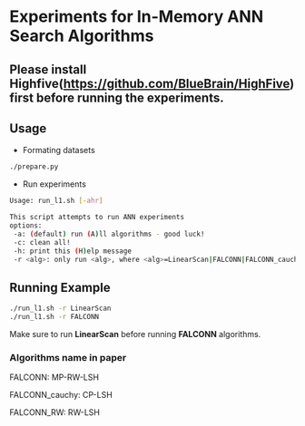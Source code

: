 # Experiments for In-Memory ANN Search Algorithms

## Please install Highfive(https://github.com/BlueBrain/HighFive) first before running the experiments.

## Usage

+ Formating datasets
```bash
./prepare.py
```

+ Run experiments
```bash
Usage: run_l1.sh [-ahr]

This script attempts to run ANN experiments
options:
 -a: (default) run (A)ll algorithms - good luck!
 -c: clean all!
 -h: print this (H)elp message
 -r <alg>: only run <alg>, where <alg>=LinearScan|FALCONN|FALCONN_cauchy|FALCONN_RW
```
## Running Example
```bash
./run_l1.sh -r LinearScan
./run_l1.sh -r FALCONN
```
Make sure to run **LinearScan** before running **FALCONN** algorithms.

### Algorithms name in paper
FALCONN: MP-RW-LSH

FALCONN_cauchy: CP-LSH

FALCONN_RW: RW-LSH
